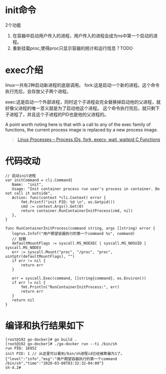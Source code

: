 # init命令
2个功能
1. 在容器中启动用户传入的进程，用户传入的进程会成为ns中第一个启动的进程。
2. 重新挂载proc,使得proc只显示容器的统计和运行信息？TODO



# exec介绍
linux一共有2种启动新进程的底层调用。
fork:这是启动一个新的进程。这个命令执行完后，会存放父子两个进程。

exec:这是启动一个外部进程，同时这个子进程会完全替换掉启动他的父进程，就好像父进程的唯一意义就是为了启动他这个进程。
这个命令执行完后，就只剩下子进程了，并且这个子进程的PID也是他的父进程的。

 A point worth noting here is that with a call to any of the exec family of functions, the current process image is replaced by a new process image.
 
 > [Linux Processes – Process IDs, fork, execv, wait, waitpid C Functions](https://www.thegeekstuff.com/2012/03/c-process-control-functions/)
 
 # 代码改动
 ```
 // 启动init进程
var initCommand = cli.Command{
	Name:  "init",
	Usage: "Init container process run user's process in container. Do not call it outside",
	Action: func(context *cli.Context) error {
		fmt.Printf("init PID: %d \n", os.Getpid())
		cmd := context.Args().Get(0)
		return container.RunContainerInitProcess(cmd, nil)
	},
}

func RunContainerInitProcess(command string, args []string) error {
	logrus.Infof("用户期望容器执行的第一个command %s", command)
	// 挂载
	defaultMountFlags := syscall.MS_NOEXEC | syscall.MS_NOSUID | syscall.MS_NODEV
	err := syscall.Mount("proc", "/proc", "proc", uintptr(defaultMountFlags), "")
	if err != nil {
		return err
	}

	err = syscall.Exec(command, []string{command}, os.Environ())
	if err != nil {
		fmt.Println("RunContainerInitProcess:", err)
		return err
	}
	return nil
}
 ```
 
 # 编译和执行结果如下
 ```
[root@192 go-docker]# go build .
[root@192 go-docker]# ./go-docker run --ti /bin/sh
run PID: 16952
init PID: 1 // 从这里可以看到/bin/sh进程id已经被欺骗为1了。
{"level":"info","msg":"用户期望容器执行的第一个command /bin/sh","time":"2020-03-08T03:32:32-04:00"}
sh-4.2#
 ```
